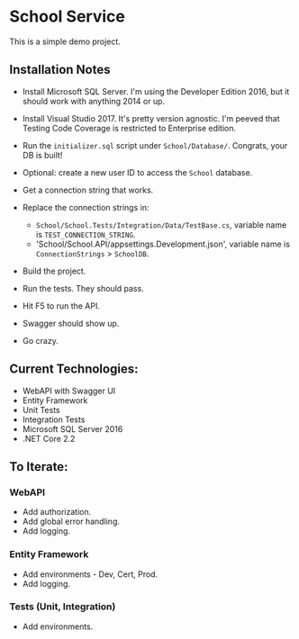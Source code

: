 # School Service

This is a simple demo project.

## Installation Notes

- Install Microsoft SQL Server. I'm using the Developer Edition 2016, but it should work with anything 2014 or up.
- Install Visual Studio 2017. It's pretty version agnostic. I'm peeved that Testing Code Coverage is restricted to Enterprise edition.
- Run the `initializer.sql` script under `School/Database/`. Congrats, your DB is built!
- Optional: create a new user ID to access the `School` database.
- Get a connection string that works.
- Replace the connection strings in:

	- `School/School.Tests/Integration/Data/TestBase.cs`, variable name is `TEST_CONNECTION_STRING`.
	- 'School/School.API/appsettings.Development.json', variable name is `ConnectionStrings` > `SchoolDB`.

- Build the project.
- Run the tests. They should pass.
- Hit F5 to run the API.
- Swagger should show up.
- Go crazy.     
      

## Current Technologies:

- WebAPI with Swagger UI
- Entity Framework
- Unit Tests
- Integration Tests
- Microsoft SQL Server 2016
- .NET Core 2.2

## To Iterate:

### WebAPI

- Add authorization.
- Add global error handling.
- Add logging.

### Entity Framework

- Add environments - Dev, Cert, Prod.
- Add logging.

### Tests (Unit, Integration)

- Add environments.